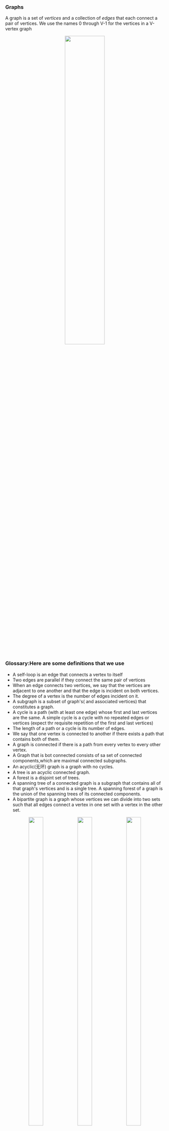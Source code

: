 ### Graphs
A graph is a set of *vertices* and a collection of *edges* that each connect a pair of vertices. We use the names 0 through V-1 for the vertices in a V-vertex graph

<p align="center">
<img width="50%" src="./pict/graph.png" />
<br>

### Glossary:Here are some definitions that we use
* A self-loop is an edge that connects a vertex to itself
* Two edges are parallel if they connect the same pair of vertices
* When an edge connects two vertices, we say that the vertices are adjacent to one another and that the edge is incident on both vertices.
* The degree of a vertex is the number of edges incident on it.
* A subgraph is a subset of graph's( and associated vertices) that constitutes a graph.
* A cycle is a path (with at least one edge) whose first and last vertices are the same. A simple cycle is a cycle with no repeated edges or vertices (expect thr requisite repetition of the first and last vertices)
* The length of a path or a cycle is its number of edges.
* We say that one vertex is connected to another if there exists a path that contains both of them.
* A graph is connected if there is a path from every vertex to every other vertex.
* A Graph that is bot connected consists of sa set of connected components,which are maximal connected subgraphs.
* An acyclic(无环) graph is a graph with no cycles.
* A tree is an acyclic connected graph.
* A forest is a disjoint set of trees.
* A spanning tree of a connected graph is a subgraph that contains all of that graph's vertices and is a single tree. A spanning forest of a graph is the union of the spanning trees of its connected components.
* A bipartite graph is a graph whose vertices we can divide into two sets such that all edges connect a vertex in one set with a vertex in the other set. 

<p align="center">
<img width="30%" height="50%" src="./pict/graph-anatomy.png" />
<img width="30%" height="50%" src="./pict/tree.png" />
<img width="30%" height="50%" src="./pict/forest.png" />
<br>

### Undirected graph data type. 
We implement the following undirected graph API. 
<p align="center">
<img width="50%" src="./pict/graph-api.png" />
<br>

The key method adj() allows client code to iteratr through the vertices adjacent to a given vertex. Remarkably, we can build all of the algorithms that we consider in this section on the basic abtraction embodied in adj()

we prepare the test data [tinyG.txt](https://algs4.cs.princeton.edu/41graph/tinyG.txt),[mediumG.txt](https://algs4.cs.princeton.edu/41graph/mediumG.txt),and [largeG.txt](https://algs4.cs.princeton.edu/41graph/largeG.txt),using the following input file format

<p align="center">
<img width="100%" src="./pict/graph-input.png" />
<br>

[GraphClient.java](https://algs4.cs.princeton.edu/41graph/GraphClient.java.html) contains typical graph-processing code. 

### Graph representation. 
We use the adjacency-lists representation, where we maintain a vertex-indexed array of lists of the vertices connected by an edge to each vertex. 

<p align="center">
<img width="50%" height="50%" src="./pict/adjacency-lists.png" />
<br>

[Graph.java](https://algs4.cs.princeton.edu/41graph/Graph.java.html) implements the graph API using the adjacency-lists representation. [AdjMatrixGraph.java]() implements the same API using the adjacency-matrix representation. 

### Depth-first search.
Depth-first search is a classic recursive method for systematically examining each of  the vertices and edges in a graoh. To visit a vertex 
* Matk it as having been visited
* Visit(recursively) all the vertices that are adjacent to it and that have not yet been marked.

[DepthFirstSearch.java]() implements this approach and the following API:
<p align="center">
<img width="50%" height="50%" src="./pict/search-api.png" />
<br>
<p align="center">
<img width="50%" src="./pict/02.jpg" />
<br>

### Finding Paths
It is easy to modify depth-first search to not only determine whether there exists a path between two given vertices but to find such a path
(if one exists). we seek to implements the following API:
<p align="center">
<img width="50%" src="./pict/paths-api.png" />
<br>

To accomplish this,we remember the edge v-w that takes us to each vertex w for the first time by setting edgeTo[w] to v.In other words,
v-w is the last edge on the known path from s to w. The result of search is a tree rooted at the source; edgeTo[] is a parent-link representation of that tree.
[DepthFirstPaths.java]() implement this approach.

### Breadth-first search
Depth-first search finds some pat from a source verrex s to a target vertex v. We are often interested in finding the shortest such
path(one with a minimal number of edges). Breadth-first search is a classic method based on this goal. To find a shortest path from
s to v, we start at s and check for v among all the vertices that we can reach by following one edge, then we check for v among all the vertices
that we can reach from s by following two edges,and so forth.

To implement this strategy, we maintain a queue of all vertices that have been marked but whose adjacency lists have not been checked. we
put the source vertex on the queue,then perform the following steps until the queue is empty:
* remove the next vertex v from the queue
* put onto the queue all unmarked vertices that are adjacent to v and mark them.
[BreadthFirstPaths.java]() is an implememntation of the Paths API that finds a shotest paths. It relies on [Queue.java]() for the FIFO queue.

### 联通图
[Connected components](). Our next direct application of depth-first search is to find the connected components of a graph. Recall from Section 1.5 that "is connected to" is an equivalence relation that divides the vertices into equivalence classes (the connected components). 
For this task, we define the following API: 

<p align="center">
<img width="50%" src="./pict/cc-api.png" />
<br>

### Symbol graphs. 
Typical applications involve processing graphs using strings, not integer indices, to define and refer to vertices. 
To accommodate such applications, we define an input format with the following properties: 

* Vertex names are strings.
* A specified delimiter separates vertex names (to allow for the possibility of spaces in names).
* Each line represents a set of edges, connecting the first vertex name on the line to each of the other vertices named on the line. 

The input file [routes.txt](https://algs4.cs.princeton.edu/41graph/routes.txt) is a small example. 
<p align="center">
<img width="50%" src="./pict/routes.png" />
<br>

The input file [movies.txt](https://algs4.cs.princeton.edu/41graph/movies.txt) is a larger example from the Internet Movie Database. 
This file consists of lines listing a movie name followed by a list of the performers in the movie. 
<p align="center">
<img width="50%" src="./pict/movies.png" />
<br>

API. The following API allows us to use our graph-processing routines for such input files. 

<p align="center">
<img width="50%" src="./pict/symbol-graph-api.png" />
<br>

Implementation. [SymbolGraph.java](https://algs4.cs.princeton.edu/41graph/SymbolGraph.java.html) implements the API. It builds three data structures:

    A symbol table st with String keys (vertex names) and int values (indices)

    An array keys[] that serves as an inverted index, giving the vertex name associated with each integer index

    A Graph G built using the indices to refer to vertices
     

<p align="center">
<img width="80%" src="./pict/symbol-graph.png" />
<br>
